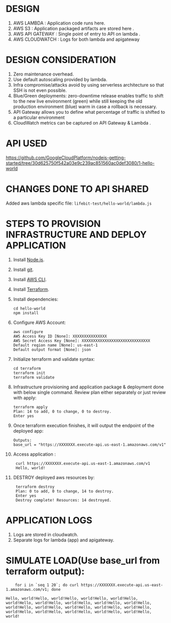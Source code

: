 # DESIGN
1.  AWS LAMBDA :  Application code runs here.
1.  AWS S3 : Application packaged artifacts are stored here .
1.  AWS API GATEWAY : Single point of entry to API on lambda .
1.  AWS CLOUDWATCH : Logs for both lambda and apigateway

# DESIGN CONSIDERATION
1.  Zero maintenance overhead.
1.  Use default autoscaling provided by lambda.
1.  Infra compromise/attacks avoid by using serverless architecture so that SSH is not even possible.
1.  Blue/Green deployments: zero-downtime release enables traffic to shift to the new live environment (green) while still keeping the old production environment (blue) warm in case a rollback is necessary. 
1.  API Gateway allows you to define what percentage of traffic is shifted to a particular environment
1.  CloudWatch metrics can be captured on API Gateway & Lambda .


# API USED
https://github.com/GoogleCloudPlatform/nodejs-getting-started/tree/30d625750f542a03e9c239ac851560ac0def3080/1-hello-world
# CHANGES DONE TO API SHARED
Added aws lambda specific file: ```lifebit-test/hello-world/lambda.js```   

# STEPS TO PROVISION INFRASTRUCTURE AND DEPLOY APPLICATION

1.  Install [Node.js](https://nodejs.org/en/).
1.  Install [git](https://git-scm.com/).
1.  Install [AWS CLI](https://docs.aws.amazon.com/cli/latest/userguide/getting-started-install.html).
1.  Install [Terraform](https://www.terraform.io/downloads).


1.  Install dependencies:

        cd hello-world
        npm install

1.  Configure AWS Account:

        aws configure
        AWS Access Key ID [None]: XXXXXXXXXXXXXXX
        AWS Secret Access Key [None]: XXXXXXXXXXXXXXXXXXXXXXXXXXXXXX
        Default region name [None]: us-east-1
        Default output format [None]: json

1.  Initialize terraform and validate syntax:

        cd terraform
        terraform init
        terraform validate

1.  Infrastructure provisioning and application package & deployment done with below single command. Review plan either separately or just review with apply:

        terraform apply
        Plan: 14 to add, 0 to change, 0 to destroy.
        Enter yes

1.  Once terraform execution finishes, it will output the endpoint of the deployed app:

        Outputs:
        base_url = "https://XXXXXXX.execute-api.us-east-1.amazonaws.com/v1"

1. Access application :

        curl https://XXXXXXX.execute-api.us-east-1.amazonaws.com/v1       
        Hello, world!

1. DESTROY deployed aws resources by:

        terraform destroy
        Plan: 0 to add, 0 to change, 14 to destroy.
        Enter yes
        Destroy complete! Resources: 14 destroyed.


# APPLICATION LOGS
1. Logs are stored in cloudwatch.
1. Separate logs for lambda (app) and apigateway.



# SIMULATE LOAD(Use base_url from terraform output):

        for i in `seq 1 20`; do curl https://XXXXXXX.execute-api.us-east-1.amazonaws.com/v1; done
```
Hello, world!Hello, world!Hello, world!Hello, world!Hello, world!Hello, world!Hello, world!Hello, world!Hello, world!Hello, world!Hello, world!Hello, world!Hello, world!Hello, world!Hello, world!Hello, world!Hello, world!Hello, world!Hello, world!Hello, world! 
```
